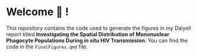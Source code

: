 # Welcome :wave: !

This repository contains the code used to generate the figures in my Dalyell report titled **Investigating the Spatial Distribution of Mononuclear Phagocyte Populations During *in situ* HIV Transmission**. You can find the code in the `FinalFigures.qmd` file. 
